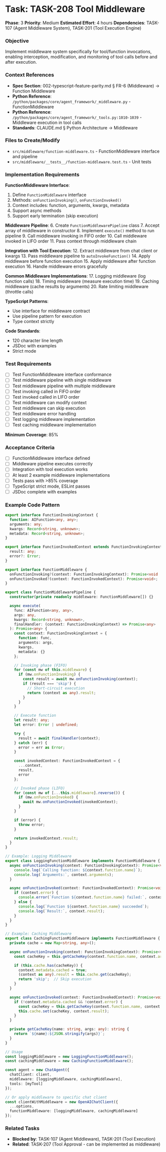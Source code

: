 # Task: TASK-208 Tool Middleware

**Phase**: 3
**Priority**: Medium
**Estimated Effort**: 4 hours
**Dependencies**: TASK-107 (Agent Middleware System), TASK-201 (Tool Execution Engine)

### Objective
Implement middleware system specifically for tool/function invocations, enabling interception, modification, and monitoring of tool calls before and after execution.

### Context References
- **Spec Section**: 002-typescript-feature-parity.md § FR-6 (Middleware) → Function Middleware
- **Python Reference**: `/python/packages/core/agent_framework/_middleware.py` - FunctionMiddleware
- **Python Reference**: `/python/packages/core/agent_framework/_tools.py:1010-1039` - Middleware execution in tool calls
- **Standards**: CLAUDE.md § Python Architecture → Middleware

### Files to Create/Modify
- `src/middleware/function-middleware.ts` - FunctionMiddleware interface and pipeline
- `src/middleware/__tests__/function-middleware.test.ts` - Unit tests

### Implementation Requirements

**FunctionMiddleware Interface**:
1. Define `FunctionMiddleware` interface
2. Methods: `onFunctionInvoking()`, `onFunctionInvoked()`
3. Context includes: function, arguments, kwargs, metadata
4. Support async methods
5. Support early termination (skip execution)

**Middleware Pipeline**:
6. Create `FunctionMiddlewarePipeline` class
7. Accept array of middleware in constructor
8. Implement `execute()` method to run pipeline
9. Call middleware invoking in FIFO order
10. Call middleware invoked in LIFO order
11. Pass context through middleware chain

**Integration with Tool Execution**:
12. Extract middleware from chat client or kwargs
13. Pass middleware pipeline to `autoInvokeFunction()`
14. Apply middleware before function execution
15. Apply middleware after function execution
16. Handle middleware errors gracefully

**Common Middleware Implementations**:
17. Logging middleware (log function calls)
18. Timing middleware (measure execution time)
19. Caching middleware (cache results by arguments)
20. Rate limiting middleware (throttle calls)

**TypeScript Patterns**:
- Use interface for middleware contract
- Use pipeline pattern for execution
- Type context strictly

**Code Standards**:
- 120 character line length
- JSDoc with examples
- Strict mode

### Test Requirements
- [ ] Test FunctionMiddleware interface conformance
- [ ] Test middleware pipeline with single middleware
- [ ] Test middleware pipeline with multiple middleware
- [ ] Test invoking called in FIFO order
- [ ] Test invoked called in LIFO order
- [ ] Test middleware can modify context
- [ ] Test middleware can skip execution
- [ ] Test middleware error handling
- [ ] Test logging middleware implementation
- [ ] Test caching middleware implementation

**Minimum Coverage**: 85%

### Acceptance Criteria
- [ ] FunctionMiddleware interface defined
- [ ] Middleware pipeline executes correctly
- [ ] Integration with tool execution works
- [ ] At least 2 example middleware implementations
- [ ] Tests pass with >85% coverage
- [ ] TypeScript strict mode, ESLint passes
- [ ] JSDoc complete with examples

### Example Code Pattern
```typescript
export interface FunctionInvokingContext {
  function: AIFunction<any, any>;
  arguments: any;
  kwargs: Record<string, unknown>;
  metadata: Record<string, unknown>;
}

export interface FunctionInvokedContext extends FunctionInvokingContext {
  result: any;
  error?: Error;
}

export interface FunctionMiddleware {
  onFunctionInvoking?(context: FunctionInvokingContext): Promise<void | 'skip'>;
  onFunctionInvoked?(context: FunctionInvokedContext): Promise<void>;
}

export class FunctionMiddlewarePipeline {
  constructor(private readonly middleware: FunctionMiddleware[]) {}

  async execute(
    func: AIFunction<any, any>,
    args: any,
    kwargs: Record<string, unknown>,
    finalHandler: (context: FunctionInvokingContext) => Promise<any>
  ): Promise<any> {
    const context: FunctionInvokingContext = {
      function: func,
      arguments: args,
      kwargs,
      metadata: {}
    };

    // Invoking phase (FIFO)
    for (const mw of this.middleware) {
      if (mw.onFunctionInvoking) {
        const result = await mw.onFunctionInvoking(context);
        if (result === 'skip') {
          // Short-circuit execution
          return (context as any).result;
        }
      }
    }

    // Execute function
    let result: any;
    let error: Error | undefined;

    try {
      result = await finalHandler(context);
    } catch (err) {
      error = err as Error;
    }

    const invokedContext: FunctionInvokedContext = {
      ...context,
      result,
      error
    };

    // Invoked phase (LIFO)
    for (const mw of [...this.middleware].reverse()) {
      if (mw.onFunctionInvoked) {
        await mw.onFunctionInvoked(invokedContext);
      }
    }

    if (error) {
      throw error;
    }

    return invokedContext.result;
  }
}

// Example: Logging Middleware
export class LoggingFunctionMiddleware implements FunctionMiddleware {
  async onFunctionInvoking(context: FunctionInvokingContext): Promise<void> {
    console.log(`Calling function: ${context.function.name}`);
    console.log(`Arguments:`, context.arguments);
  }

  async onFunctionInvoked(context: FunctionInvokedContext): Promise<void> {
    if (context.error) {
      console.error(`Function ${context.function.name} failed:`, context.error);
    } else {
      console.log(`Function ${context.function.name} succeeded`);
      console.log(`Result:`, context.result);
    }
  }
}

// Example: Caching Middleware
export class CachingFunctionMiddleware implements FunctionMiddleware {
  private cache = new Map<string, any>();

  async onFunctionInvoking(context: FunctionInvokingContext): Promise<void | 'skip'> {
    const cacheKey = this.getCacheKey(context.function.name, context.arguments);

    if (this.cache.has(cacheKey)) {
      context.metadata.cached = true;
      (context as any).result = this.cache.get(cacheKey);
      return 'skip';  // Skip execution
    }
  }

  async onFunctionInvoked(context: FunctionInvokedContext): Promise<void> {
    if (!context.metadata.cached && !context.error) {
      const cacheKey = this.getCacheKey(context.function.name, context.arguments);
      this.cache.set(cacheKey, context.result);
    }
  }

  private getCacheKey(name: string, args: any): string {
    return `${name}:${JSON.stringify(args)}`;
  }
}

// Usage
const loggingMiddleware = new LoggingFunctionMiddleware();
const cachingMiddleware = new CachingFunctionMiddleware();

const agent = new ChatAgent({
  chatClient: client,
  middleware: [loggingMiddleware, cachingMiddleware],
  tools: [myTool]
});

// Or apply middleware to specific chat client
const clientWithMiddleware = new OpenAIChatClient({
  ...options,
  functionMiddleware: [loggingMiddleware, cachingMiddleware]
});
```

### Related Tasks
- **Blocked by**: TASK-107 (Agent Middleware), TASK-201 (Tool Execution)
- **Related**: TASK-207 (Tool Approval - can be implemented as middleware)
